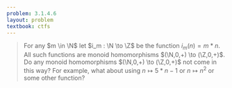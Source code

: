 ```yaml
---
problem: 3.1.4.6 
layout: problem
textbook: ctfs
---
```


> For any $m \in \N$ let $i_m : \N \to \Z$ be the function $i_m(n) = m \ast n$.
> All such functions are monoid homomorphisms $(\N,0,+) \to (\Z,0,+)$. Do any
> monoid homomorphisms $(\N,0,+) \to (\Z,0,+)$ not come in this way? For
> example, what about using $n \mapsto 5\ast n - 1$ or $n \mapsto n^2$ or some
> other function?
